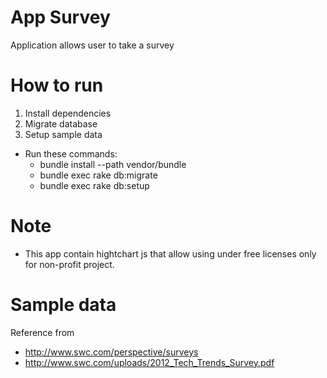 # App Survey
Application allows user to take a survey

# How to run
1. Install dependencies
2. Migrate database
3. Setup sample data
- Run these commands:
  + bundle install --path vendor/bundle
  + bundle exec rake db:migrate
  + bundle exec rake db:setup

# Note
- This app contain hightchart js that allow using under free licenses only for non-profit project.

# Sample data
  Reference from 
  - http://www.swc.com/perspective/surveys
  - http://www.swc.com/uploads/2012_Tech_Trends_Survey.pdf
